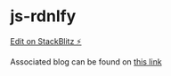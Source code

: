 # js-rdnlfy

[Edit on StackBlitz ⚡️](https://stackblitz.com/edit/js-rdnlfy)

Associated blog can be found on [this link](https://ks-ma-ni.medium.com/throttling-and-debouncing-in-javascript-f9adcbd56ac0)
